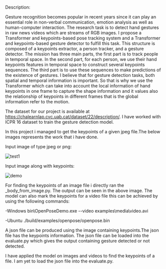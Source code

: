 Description:

Gesture recognition becomes popular in recent years since it can play an essential role in non-verbal communication, emotion analysis as well as human-computer interaction. The research task is to detect hand gestures in raw news videos which are streams of RGB images. I propose a Transformer and keypoints-based pose tracking system and a Transformer and keypoints-based gesture detector to fulfill this task. This structure is composed of a keypoints extractor, a person tracker, and a gesture detector. The mission has three main parts, the first part is to track people in temporal space. In the second part, for each person, we use their hand keypoints features in temporal space to construct several keypoints sequences. The third part is to use these sequences to make predictions of the existence of gestures. I believe that for gesture detection tasks, both spatial and temporal information is important. So that is why we use the Transformer which can take into account the local information of hand keypoints in one frame to capture the shape information and it values also the relationship of keypoints in different frames that is the global information refer to the motion.

The dataset for our project is available at https://chalearnlap.cvc.uab.cat/dataset/22/description/. I have worked with ICPR 16 dataset to train the gesture detection model.

In this project i managed to get the keypoints of a given jpeg file.The below images represents the work that i have done.

Input image of type jpeg or png:

![test1](https://user-images.githubusercontent.com/57759564/147106305-07e80179-dfaa-44e4-bff7-8d8935e154ee.jpg)



Input image along with keypoints:

![demo](https://user-images.githubusercontent.com/57759564/147197436-1f95a43c-3151-4b01-8abc-83b0557ada71.png)



For finding the keypoints of an image file i directly ran the _body_from_image.py. The output can be seen in the above image.
The model can also mark the keypoints for a video file this can be achieved by using the following commands:

-Windows
bin\OpenPoseDemo.exe --video examples\media\video.avi

-Ubuntu
./build/examples/openpose/openpose.bin

A json file can be produced using the image containing keypoints.The json file has the keypoints information.
The json file can be loaded into the evaluate.py which gives the output containing gesture detected or not detected.

I have applied the model on images and videos to find the keypoints of a file. I am yet to load the json file into the evaluate.py.
